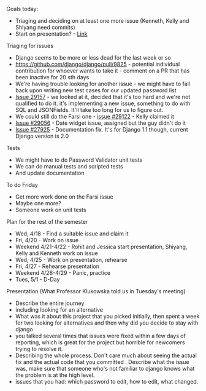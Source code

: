 Goals today: 
- Triaging and deciding on at least one more issue (Kenneth, Kelly and Shiyang need commits)
- Start on presentation? - [Link](https://docs.google.com/presentation/d/1-mZcuNnQHFCkEX4B5840NFgzw2LV5JVFcQYlHF9mz1c/edit)

Triaging for issues  
- Django seems to be more or less dead for the last week or so
- https://github.com/django/django/pull/9825 - potential individual contribution for whoever wants to take it - comment on a PR that has been inactive for 20 sth days
- We're having trouble looking for another issue - we might have to fall back upon writing new test cases for our updated password list
- [Issue 29157](https://code.djangoproject.com/ticket/29157) - we looked at it, decided that it's too hard and we're not qualified to do it. it's implementing a new issue, something to do with SQL and JSONFields. It'll take too long for us to figure out.
- We could still do the Farsi one - [issue #29122](https://code.djangoproject.com/ticket/29122) - Kelly claimed it 
- [Issue #29056](https://code.djangoproject.com/ticket/29056) - Date widget issue, assigned but the guy didn't do it 
- [Issue #27925](https://code.djangoproject.com/ticket/27925) - Documentation fix. It's for Django 1.1 though, current Django version is 2.0

Tests
- We might have to do Password Validator unit tests
- We can do manual tests and scripted tests
- And update documentation

To do Friday
- Get more work done on the Farsi issue
- Maybe one more?
- Someone work on unit tests

Plan for the rest of the semester
- Wed, 4/18 - Find a suitable issue and claim it
- Fri, 4/20 - Work on issue
- Weekend 4/21-4/22 - Rohit and Jessica start presentation, Shiyang, Kelly and Kenneth work on issue
- Wed, 4/25 - Work on presentation, rehearse
- Fri, 4/27 - Rehearse presentation
- Weekend 4/28-4/29 - Panic, practice
- Tues, 5/1 - D-Day


Presentation (What Professor Klukowska told us in Tuesday's meeting)
- Describe the entire journey
- including looking for an alternative
- What was it about this project that you picked initially, then spent a week for two looking for alternatives
and then why did you decide to stay with django
- you talked several times that issues were fixed within a few days of reporting, which is great for the project but horrible for newcomers trying to resolve it.
- Describing the whole process. Don't care much about seeing the actual fix and the actual code that you committed . Describe what the issue was, make sure that someone who's not familiar to django knows what the problem is at the high level.
- issues that you had: which password to edit, how to edit, what changed. 
